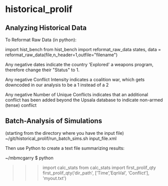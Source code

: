 # historical_prolif


Analyzing Historical Data
--------------------------
To Reformat Raw Data (in python):

import hist_bench
from hist_bench import reformat_raw_data
states, data = reformat_raw_data(file,n_header=1,outfile="filename")

Any negative dates indicate the country 'Explored' a weapons program, therefore
change their "Status" to 1.

Any negative Conflict Intensity indicates a coalition war, which gets downcoded
in our analysis to be a 1 instead of a 2

Any negative Number of Unique Conflicts indicates that an additional conflict
has been added beyond the Upsala database to indicate non-armed (tense) conflict

Batch-Analysis of Simulations
------------------------------
(starting from the directory where you have the input file)
~/git/historical_prolif/run_batch_sims.sh input_file.xml

Then use Python to create a text file summarizing results:

~/mbmcgarry $ python
>>> import calc_stats
>>> from calc_stats import first_prolif_qty
>>> first_prolif_qty(‘dir_path', [’Time’,’EqnVal’, ‘Conflict’], 'myout.txt')

